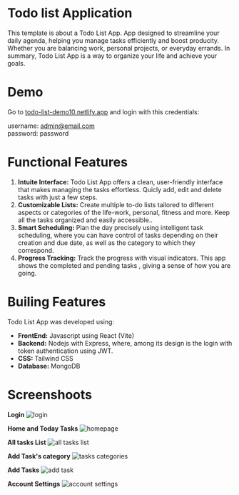 # Todo list Application

This template is about a Todo List App. App designed to streamline your daily agenda, helping you manage tasks efficiently and boost producity. Whether you are balancing work, personal projects, or everyday errands. In summary, Todo List App is a way to organize your life and achieve your goals.

# Demo

Go to [todo-list-demo10.netlify.app]() and login with this credentials:

username: admin@email.com</br>
password: password

# Functional Features

1. **Intuite Interface:** Todo List App offers a clean, user-friendly interface that makes managing the tasks effortless. Quicly add, edit and delete tasks with just a few steps.
2. **Customizable Lists:** Create multiple to-do lists tailored to different aspects or categories of the life-work, personal, fitness and more. Keep all the tasks organized and easily accessible..
3. **Smart Scheduling:** Plan the day precisely using intelligent task scheduling, where you can have control of tasks depending on their creation and due date, as well as the category to which they correspond.
4. **Progress Tracking:** Track the progress with visual indicators. This app shows the  completed and pending tasks , giving a sense of  how you are going.

# Builing Features

Todo List App was developed using:

- **FrontEnd:** Javascript using React (Vite)
- **Backend:** Nodejs with Express, where, among its design is the login with token authentication using JWT.
- **CSS:** Tailwind CSS
- **Database:** MongoDB

# Screenshoots

**Login**
![login](https://github.com/joselo9802/todoList-FrontEnd/assets/88758140/fd4f8f18-edcd-401a-a13b-17a07f05a295)

**Home and Today Tasks**
![homepage](https://github.com/joselo9802/todoList-FrontEnd/assets/88758140/7bfd2dc6-540e-4f82-be87-1df8f3c975d1)

**All tasks List**
![all tasks list](https://github.com/joselo9802/todoList-FrontEnd/assets/88758140/8e6e0faa-1908-4e83-a6ce-c61e78cfdfb8)

**Add Task's category**
![tasks categories](https://github.com/joselo9802/todoList-FrontEnd/assets/88758140/b93da8c8-1539-4fdb-8c3c-4c817dbaddce)

**Add Tasks**
![add task](https://github.com/joselo9802/todoList-FrontEnd/assets/88758140/980036dc-3671-4d0d-88b2-189fa1492d37)

**Account Settings**
![account settings](https://github.com/joselo9802/todoList-FrontEnd/assets/88758140/219509c0-5c3c-402b-bf93-bc1a8d8b5650)






